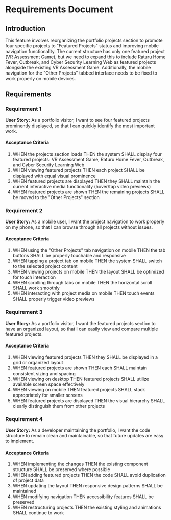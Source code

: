 # Requirements Document

## Introduction

This feature involves reorganizing the portfolio projects section to promote four specific projects to "Featured Projects" status and improving mobile navigation functionality. The current structure has only one featured project (VR Assessment Game), but we need to expand this to include Raturu Home Fever, Outbreak, and Cyber Security Learning Web as featured projects alongside the existing VR Assessment Game. Additionally, the mobile navigation for the "Other Projects" tabbed interface needs to be fixed to work properly on mobile devices.

## Requirements

### Requirement 1

**User Story:** As a portfolio visitor, I want to see four featured projects prominently displayed, so that I can quickly identify the most important work.

#### Acceptance Criteria

1. WHEN the projects section loads THEN the system SHALL display four featured projects: VR Assessment Game, Raturu Home Fever, Outbreak, and Cyber Security Learning Web
2. WHEN viewing featured projects THEN each project SHALL be displayed with equal visual prominence
3. WHEN featured projects are displayed THEN they SHALL maintain the current interactive media functionality (hover/tap video previews)
4. WHEN featured projects are shown THEN the remaining projects SHALL be moved to the "Other Projects" section

### Requirement 2

**User Story:** As a mobile user, I want the project navigation to work properly on my phone, so that I can browse through all projects without issues.

#### Acceptance Criteria

1. WHEN using the "Other Projects" tab navigation on mobile THEN the tab buttons SHALL be properly touchable and responsive
2. WHEN tapping a project tab on mobile THEN the system SHALL switch to the selected project content
3. WHEN viewing projects on mobile THEN the layout SHALL be optimized for touch interaction
4. WHEN scrolling through tabs on mobile THEN the horizontal scroll SHALL work smoothly
5. WHEN interacting with project media on mobile THEN touch events SHALL properly trigger video previews

### Requirement 3

**User Story:** As a portfolio visitor, I want the featured projects section to have an organized layout, so that I can easily view and compare multiple featured projects.

#### Acceptance Criteria

1. WHEN viewing featured projects THEN they SHALL be displayed in a grid or organized layout
2. WHEN featured projects are shown THEN each SHALL maintain consistent sizing and spacing
3. WHEN viewing on desktop THEN featured projects SHALL utilize available screen space effectively
4. WHEN viewing on mobile THEN featured projects SHALL stack appropriately for smaller screens
5. WHEN featured projects are displayed THEN the visual hierarchy SHALL clearly distinguish them from other projects

### Requirement 4

**User Story:** As a developer maintaining the portfolio, I want the code structure to remain clean and maintainable, so that future updates are easy to implement.

#### Acceptance Criteria

1. WHEN implementing the changes THEN the existing component structure SHALL be preserved where possible
2. WHEN adding featured projects THEN the code SHALL avoid duplication of project data
3. WHEN updating the layout THEN responsive design patterns SHALL be maintained
4. WHEN modifying navigation THEN accessibility features SHALL be preserved
5. WHEN restructuring projects THEN the existing styling and animations SHALL continue to work
